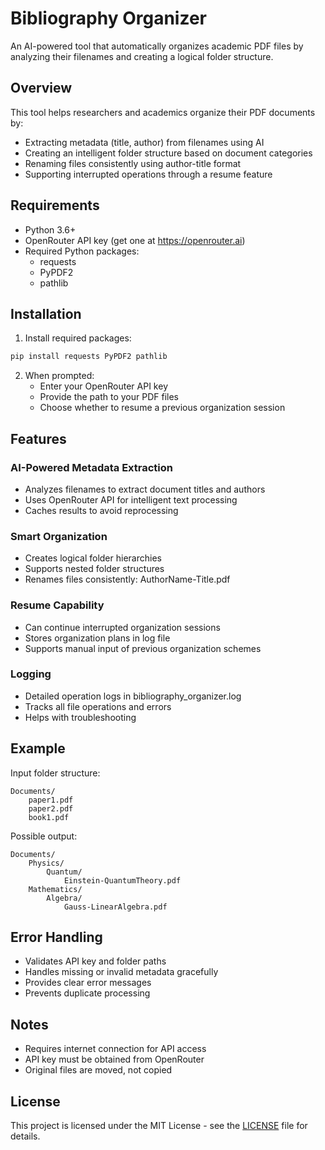 # Bibliography Organizer

An AI-powered tool that automatically organizes academic PDF files by analyzing their filenames and creating a logical folder structure.

## Overview

This tool helps researchers and academics organize their PDF documents by:
- Extracting metadata (title, author) from filenames using AI
- Creating an intelligent folder structure based on document categories
- Renaming files consistently using author-title format
- Supporting interrupted operations through a resume feature

## Requirements

- Python 3.6+
- OpenRouter API key (get one at https://openrouter.ai)
- Required Python packages:
  - requests
  - PyPDF2
  - pathlib

## Installation

1. Install required packages:
```bash
pip install requests PyPDF2 pathlib
```
2. When prompted:
   - Enter your OpenRouter API key
   - Provide the path to your PDF files
   - Choose whether to resume a previous organization session
## Features
### AI-Powered Metadata Extraction
- Analyzes filenames to extract document titles and authors
- Uses OpenRouter API for intelligent text processing
- Caches results to avoid reprocessing
### Smart Organization
- Creates logical folder hierarchies
- Supports nested folder structures
- Renames files consistently: AuthorName-Title.pdf
### Resume Capability
- Can continue interrupted organization sessions
- Stores organization plans in log file
- Supports manual input of previous organization schemes
### Logging
- Detailed operation logs in bibliography_organizer.log
- Tracks all file operations and errors
- Helps with troubleshooting
## Example
Input folder structure:
```plaintext
Documents/
    paper1.pdf
    paper2.pdf
    book1.pdf
```
Possible output:
```plaintext
Documents/
    Physics/
        Quantum/
            Einstein-QuantumTheory.pdf
    Mathematics/
        Algebra/
            Gauss-LinearAlgebra.pdf
```
## Error Handling
- Validates API key and folder paths
- Handles missing or invalid metadata gracefully
- Provides clear error messages
- Prevents duplicate processing
## Notes
- Requires internet connection for API access
- API key must be obtained from OpenRouter
- Original files are moved, not copied

## License

This project is licensed under the MIT License - see the [LICENSE](LICENSE) file for details.